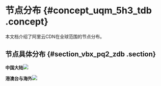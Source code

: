 # 节点分布 {#concept_uqm_5h3_tdb .concept}

本文档介绍了阿里云CDN在全球范围的节点分布。

## 节点具体分布 {#section_vbx_pq2_zdb .section}

**中国大陆**![](http://static-aliyun-doc.oss-cn-hangzhou.aliyuncs.com/assets/img/5099/154340557132399_zh-CN.png)

**港澳台与海外**![](http://static-aliyun-doc.oss-cn-hangzhou.aliyuncs.com/assets/img/5099/154340557132402_zh-CN.png)

